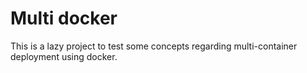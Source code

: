 # Multi docker

This is a lazy project to test some concepts regarding multi-container deployment using docker.
